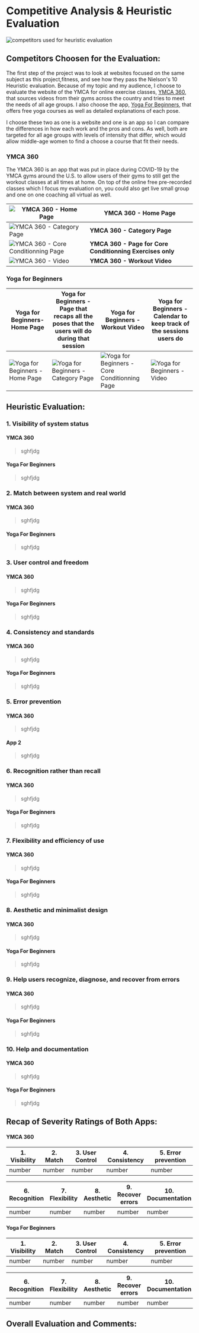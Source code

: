 # Competitive Analysis & Heuristic Evaluation

![competitors used for heuristic evaluation](./competitors.png)

## Competitors Choosen for the Evaluation: 

The first step of the project was to look at websites focused on the same subject as this project,fitness, and see how they pass the Nielson's 10 Heuristic evaluation. Because of my topic and my audience, I choose to evaluate the website of the YMCA for online exercise classes, [YMCA 360](https://ymca360.org/on-demand), that sources videos from their gyms across the country and tries to meet the needs of all age groups. I also choose the app, [Yoga For Beginners](https://apps.apple.com/us/app/yoga-for-beginners-mind-body/id1382141225), that offers free yoga courses as well as detailed explanations of each pose. 

I choose these two as one is a website and one is an app so I can compare the differences in how each work and the pros and cons. As well, both are targeted for all age groups with levels of intensity that differ, which would allow middle-age women to find a choose a course that fit their needs. 

### YMCA 360
The YMCA 360 is an app that was put in place during COVID-19 by the YMCA gyms around the U.S. to allow users of their gyms to still get the workout classes at all times at home. On top of the online free pre-recorded classes which I focus my evaluation on, you could also get live small group and one on one coaching all virtual as well. 

|![YMCA 360 - Home Page](./360home.png)             |**YMCA 360 - Home Page**     |
|---------------------------------------------------|-----------------------------|
|![YMCA 360 - Category Page](./360category.png)     |**YMCA 360 - Category Page** |
|![YMCA 360 - Core Conditionning Page](./360core.png)|**YMCA 360 - Page for Core Conditionning Exercises only**|
|![YMCA 360 - Video](./360video.png)                |**YMCA 360 - Workout Video** |

### Yoga for Beginners

|Yoga for Beginners- Home Page|Yoga for Beginners - Page that recaps all the poses that the users will do during that session|Yoga for Beginners - Workout Video|Yoga for Beginners - Calendar to keep track of the sessions users do|
|--------------------------------------|--------------------------------------|--------------------------------------|--------------------------------------|
|![Yoga for Beginners - Home Page](./yhome.PNG)|![Yoga for Beginners - Category Page](./yposes.PNG)|![Yoga for Beginners - Core Conditionning Page](./yvideo.PNG)|![Yoga for Beginners - Video](./ycalendar.PNG)|


## Heuristic Evaluation:

### 1. Visibility of system status
#### YMCA 360
> sghfjdg
#### Yoga For Beginners
> sghfjdg

### 2. Match between system and real world
#### YMCA 360
> sghfjdg
#### Yoga For Beginners
> sghfjdg

### 3. User control and freedom
#### YMCA 360
> sghfjdg
#### Yoga For Beginners
> sghfjdg

### 4. Consistency and standards
#### YMCA 360
> sghfjdg
#### Yoga For Beginners
> sghfjdg

### 5. Error prevention
#### YMCA 360
> sghfjdg
#### App 2
> sghfjdg

### 6. Recognition rather than recall
#### YMCA 360
> sghfjdg
#### Yoga For Beginners
> sghfjdg

### 7. Flexibility and efficiency of use
#### YMCA 360
> sghfjdg
#### Yoga For Beginners
> sghfjdg

### 8. Aesthetic and minimalist design
#### YMCA 360
> sghfjdg
#### Yoga For Beginners
> sghfjdg

### 9. Help users recognize, diagnose, and recover from errors
#### YMCA 360
> sghfjdg
#### Yoga For Beginners
> sghfjdg

### 10. Help and documentation
#### YMCA 360
> sghfjdg
#### Yoga For Beginners
> sghfjdg

## Recap of Severity Ratings of Both Apps:

#### YMCA 360
|1. Visibility |2. Match  |3. User Control|4. Consistency|5. Error prevention|
|--------------|----------|---------------|--------------|-------------------|
|number        |number    |number         |number        |number             |

|6. Recognition |7. Flexibility|8. Aesthetic |9. Recover errors|10. Documentation|
|---------------|--------------|-------------|-----------------|-----------------|
|number         |number        |number       |number           |number           |

#### Yoga For Beginners
|1. Visibility |2. Match  |3. User Control|4. Consistency|5. Error prevention|
|--------------|----------|---------------|--------------|-------------------|
|number        |number    |number         |number        |number             |

|6. Recognition |7. Flexibility|8. Aesthetic |9. Recover errors|10. Documentation|
|---------------|--------------|-------------|-----------------|-----------------|
|number         |number        |number       |number           |number           |

## Overall Evaluation and Comments:

